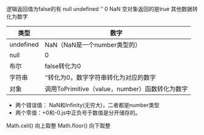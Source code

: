 
逻辑返回值为false的有 null  undefined ‘’ 0 NaN
空对象返回的是true
其他数据转化为数字


| 类型      | 数字                                           |
| --------- | ---------------------------------------------- |
| undefined | NaN（NaN是一个number类型的）                    |
| null      | 0                                              |
| 布尔      | false转化为0                                    |
| 字符串    | ‘’转化为0，数字字符串转化为对应的数字             |
| 对象      | 调用ToPrimitive（value，number）函数转化为数字   |


+ 两个错误值： NaN和Infinity(无穷大)，二者都是number类型
+ 两个零值：+0和-0.js中正负号于数值是分开储存的。

Math.ceil() 向上取整
Math.floor() 向下取整
